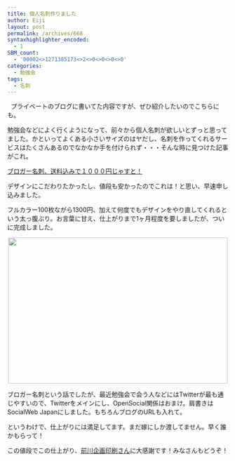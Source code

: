 ```yaml
---
title: 個人名刺作りました
author: Eiji
layout: post
permalink: /archives/668
syntaxhighlighter_encoded:
  - 1
SBM_count:
  - '00002<>1271385173<>2<>0<>0<>0<>0'
categories:
  - 勉強会
tags:
  - 名刺
---
```

<div class="wp_plus_one_button" style="margin: 0 8px 8px 0; float:left; ">
  <g:plusone href="http://devlog.agektmr.com/archives/668" callback="wp_plus_one_handler"></g:plusone>
</div>

プライベートのブログに書いてた内容ですが、ぜひ紹介したいのでこちらにも。

勉強会などによく行くようになって、前々から個人名刺が欲しいとずっと思ってました。かといってよくある小さいサイズのはヤだし、名刺を作ってくれるサービスはたくさんあるのでなかなか手を付けられず・・・そんな時に見つけた記事がこれ。

<a href="http://blog.goo.ne.jp/batacchi/e/f81808a384944befed668cab7a8c3993" target="_blank">ブロガー名刺、送料込みで１０００円じゃすと！</a>

<a href="http://blog.goo.ne.jp/batacchi/e/f81808a384944befed668cab7a8c3993" target="_blank"></a>デザインにこだわりたかったし、値段も安かったのでこれは！と思い、早速申し込みました。

フルカラー100枚ながら1300円、加えて何度でもデザインをやり直してくれるという太っ腹ぶり。お言葉に甘え、仕上がりまで1ヶ月程度を要しましたが、ついに完成しました。

<img style="display: block; margin-left: auto; margin-right: auto; border: 0px initial initial;" title="個人名刺" src="http://farm4.static.flickr.com/3469/3896447881_6c80d0f4a7.jpg" alt="" width="500" height="333" />

ブロガー名刺という話でしたが、最近勉強会で会う人などにはTwitterが最も通じやすいので、Twitterをメインにし、OpenSocial関係はおまけ。肩書きはSocialWeb Japanにしました。もちろんブログのURLも入れて。

というわけで、仕上がりには満足してます。まだ嫁にしか渡してません。早く誰かもらって！

この値段でこの仕上がり、<a href="http://www.kobe-maekawa.co.jp/" target="_blank">前川企画印刷さん</a>に大感謝です！みなさんもどうぞ！